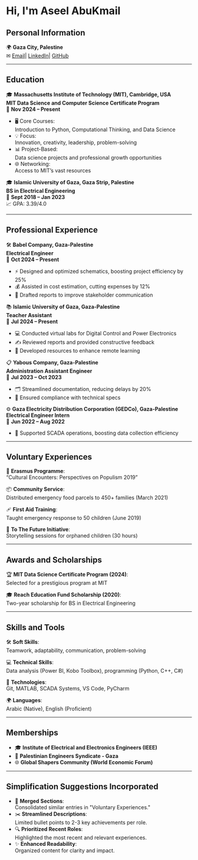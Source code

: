 <!-- 
I encountered an error because some
lines exceeded the 80-character limit. 
To resolve this, I added a rule
to bypass this restriction.
-->
<!-- markdownlint-disable-next-line MD013 -->

<!--
Trailing Spaces (MD009): Extra spaces at the end of lines.
-->

<!--
To resolve the reported Markdownlint errors 
(MD032/blanks-around-lists and MD009/no-trailing-spaces),
I will make the following adjustments:

Surround lists with blank lines: Add a blank line 
before and after each list to comply with MD032.
Remove trailing spaces: Ensure no extra spaces
exist at the end of lines to satisfy MD009.
-->

# Hi, I'm Aseel AbuKmail

## Personal Information

🌍 **Gaza City, Palestine**  
✉ [Email](mailto:aseelabukmail@gmail.com)|
[LinkedIn](https://www.linkedin.com/in/aseelabukmail/)|
[GitHub](https://github.com/Aseel-AbuKmail)

---

## Education

🎓 **Massachusetts Institute of Technology (MIT), Cambridge, USA**  
**MIT Data Science and Computer Science Certificate Program**  
📅 **Nov 2024 – Present**

- 🖥️ Core Courses:  
  Introduction to Python, Computational Thinking, and Data Science  
- 💡 Focus:  
  Innovation, creativity, leadership, problem-solving  
- 📊 Project-Based:  
  Data science projects and professional growth opportunities  
- 🌐 Networking:  
  Access to MIT’s vast resources

🎓 **Islamic University of Gaza, Gaza Strip, Palestine**  
**BS in Electrical Engineering**  
📅 **Sept 2018 – Jan 2023**  
📈 GPA: 3.39/4.0

---

## Professional Experience

🛠️ **Babel Company, Gaza-Palestine**  
**Electrical Engineer**  
📅 **Oct 2024 – Present**

- ⚡ Designed and optimized schematics, boosting project efficiency by 25%  
- 💰 Assisted in cost estimation, cutting expenses by 12%  
- 📑 Drafted reports to improve stakeholder communication

📚 **Islamic University of Gaza, Gaza-Palestine**  
**Teacher Assistant**  
📅 **Jul 2024 – Present**

- 💻 Conducted virtual labs for Digital Control and Power Electronics  
- ✍️ Reviewed reports and provided constructive feedback  
- 📂 Developed resources to enhance remote learning

📋 **Yabous Company, Gaza-Palestine**  
**Administration Assistant Engineer**  
📅 **Jul 2023 – Oct 2023**

- 🗂️ Streamlined documentation, reducing delays by 20%  
- 📏 Ensured compliance with technical specs

⚙️ **Gaza Electricity Distribution Corporation (GEDCo), Gaza-Palestine**  
**Electrical Engineer Intern**  
📅 **Jun 2022 – Aug 2022**

- 🔧 Supported SCADA operations, boosting data collection efficiency

---

## Voluntary Experiences

🤝 **Erasmus Programme**:  
“Cultural Encounters: Perspectives on Populism 2019”

📦 **Community Service**:  
Distributed emergency food parcels to 450+ families (March 2021)

🩹 **First Aid Training**:  
Taught emergency response to 50 children (June 2019)

📖 **To The Future Initiative**:  
Storytelling sessions for orphaned children (30 hours)

---

## Awards and Scholarships

🏆 **MIT Data Science Certificate Program (2024)**:  
Selected for a prestigious program at MIT  

🎓 **Reach Education Fund Scholarship (2020)**:  
Two-year scholarship for BS in Electrical Engineering  

---

## Skills and Tools

🛠️ **Soft Skills**:  
Teamwork, adaptability, communication, problem-solving  

💻 **Technical Skills**:  
Data analysis (Power BI, Kobo Toolbox), programming (Python, C++, C#)  

🔧 **Technologies**:  
Git, MATLAB, SCADA Systems, VS Code, PyCharm  

🌍 **Languages**:  
Arabic (Native), English (Proficient)

---

## Memberships

- 🎓 **Institute of Electrical and Electronics Engineers (IEEE)**  
- 🏢 **Palestinian Engineers Syndicate - Gaza**  
- 🌐 **Global Shapers Community (World Economic Forum)**

---

## Simplification Suggestions Incorporated

- 🔗 **Merged Sections**:  
  Consolidated similar entries in "Voluntary Experiences."  
- ✂️ **Streamlined Descriptions**:  
  Limited bullet points to 2-3 key achievements per role.  
- 🔍 **Prioritized Recent Roles**:  
  Highlighted the most recent and relevant experiences.  
- ✨ **Enhanced Readability**:  
  Organized content for clarity and impact.
